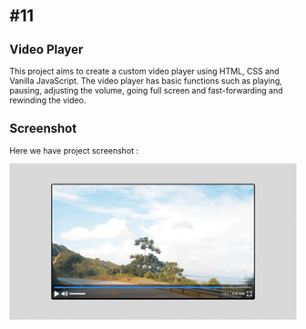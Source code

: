# #11

## Video Player
This project aims to create a custom video player using HTML, CSS and Vanilla JavaScript. The video player has basic functions such as playing, pausing, adjusting the volume, going full screen and fast-forwarding and rewinding the video.

## Screenshot
Here we have project screenshot :

![screenshot](screenshot.jpeg)
